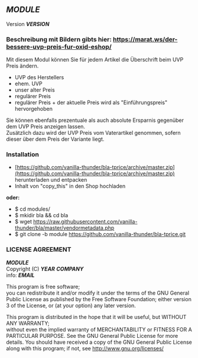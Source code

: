 ## ___MODULE___
Version ___VERSION___

### Beschreibung mit Bildern gibts hier: https://marat.ws/der-bessere-uvp-preis-fur-oxid-eshop/

Mit diesem Modul können Sie für jedem Artikel die Überschrift beim UVP Preis ändern.
* UVP des Herstellers
* ehem. UVP
* unser alter Preis
* regulärer Preis
* regulärer Preis + der aktuelle Preis wird als "Einführungspreis" hervorgehoben
 
Sie können ebenfalls prezentuale als auch absolute Ersparnis gegenüber dem UVP Preis anzeigen lassen.  
Zusätzlich dazu wird der UVP Preis vom Vaterartikel genommen, sofern dieser über dem Preis der Variante liegt.

### Installation
* [https://github.com/vanilla-thunder/bla-tprice/archive/master.zip](https://github.com/vanilla-thunder/bla-tprice/archive/master.zip) herunterladen und entpacken
* Inhalt von "copy_this" in den Shop hochladen

**oder:**
* $ cd modules/ 
* $ mkidir bla && cd bla
* $ wget https://raw.githubusercontent.com/vanilla-thunder/bla/master/vendormetadata.php
* $ git clone -b module https://github.com/vanilla-thunder/bla-tprice.git

### LICENSE AGREEMENT  
   ___MODULE___  
   Copyright (C) ___YEAR___  ___COMPANY___  
   info:  ___EMAIL___  
  
   This program is free software;  
   you can redistribute it and/or modify it under the terms of the GNU General Public License as published by the Free Software Foundation;
   either version 3 of the License, or (at your option) any later version.
  
   This program is distributed in the hope that it will be useful, but WITHOUT ANY WARRANTY;  
   without even the implied warranty of MERCHANTABILITY or FITNESS FOR A PARTICULAR PURPOSE. See the GNU General Public License for more details.
   You should have received a copy of the GNU General Public License along with this program; if not, see <http://www.gnu.org/licenses/>